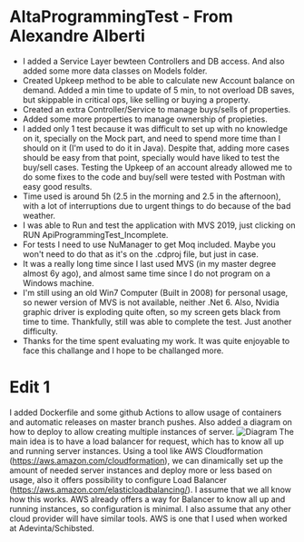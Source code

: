# AltaProgrammingTest - From Alexandre Alberti

- I added a Service Layer bewteen Controllers and DB access. And also added some more data classes on Models folder.
- Created Upkeep method to be able to calculate new Account balance on demand. Added a min time to update of 5 min, to not overload DB saves, but skippable in critical ops, like selling or buying a property.
- Created an extra Controller/Service to manage buys/sells of properties.
- Added some more properties to manage ownership of propieties.
- I added only 1 test because it was difficult to set up with no knowledge on it, specially on the Mock part, and need to spend more time than I should on it (I'm used to do it in Java). Despite that, adding more cases should be easy from that point, specially would have liked to test the buy/sell cases. Testing the Upkeep of an account already allowed me to do some fixes to the code and buy/sell were tested with Postman with easy good results.
- Time used is around 5h (2.5 in the morning and 2.5 in the afternoon), with a lot of interruptions due to urgent things to do because of the bad weather.
- I was able to Run and test the application with MVS 2019, just clicking on RUN ApiProgrammingTest_Incomplete.
- For tests I need to use NuManager to get Moq included. Maybe you won't need to do that as it's on the .cdproj file, but just in case.
- It was a really long time since I last used MVS (in my master degree almost 6y ago), and almost same time since I do not program on a Windows machine.
- I'm still using an old Win7 Computer (Built in 2008) for personal usage, so newer version of MVS is not available, neither .Net 6. Also, Nvidia graphic driver is exploding quite often, so my screen gets black from time to time. Thankfully, still was able to complete the test. Just another difficulty.
- Thanks for the time spent evaluating my work. It was quite enjoyable to face this challange and I hope to be challanged more.

# Edit 1
I added Dockerfile and some github Actions to allow usage of containers and automatic releases on master branch pushes. Also added a diagram on how to deploy to allow creating multiple instances of server.
![Diagram](https://github.com/AlexandreAlberti/AltaProgrammingTest/assets/16921535/92a03388-29d2-4b42-a883-8fae71f75456)
The main idea is to have a load balancer for request, which has to know all up and running server instances. Using a tool like AWS Cloudformation (https://aws.amazon.com/cloudformation), we can dinamically set up the amount of needed server instances and deploy more or less based on usage, also it offers possibility to configure Load Balancer (https://aws.amazon.com/elasticloadbalancing/). I assume that we all know how this works. AWS already offers a way for Balancer to know all up and running instances, so configuration is minimal. I also assume that any other cloud provider will have similar tools. AWS is one that I used when worked at Adevinta/Schibsted.
